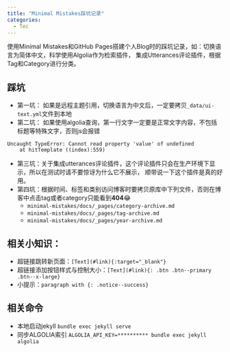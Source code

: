 ```yaml
---
title: "Minimal Mistakes踩坑记录"
categories:
  - Tec
---
```

使用Minimal Mistakes和GitHub Pages搭建个人Blog时的踩坑记录，如：切换语言为简体中文，科学使用Algolia作为检索插件，
集成Utterances评论插件，根据Tag和Category进行分类。

## 踩坑
* 第一坑： 如果是远程主题引用，切换语言为中文后，一定要拷贝`_data/ui-text.yml`文件到本地
* 第二坑： 如果使用algolia查询，第一行文字一定要是正常文字内容，不包括标题等特殊文字，否则js会报错
```
Uncaught TypeError: Cannot read property 'value' of undefined
    at hitTemplate ((index):559)
```
* 第三坑：关于集成utterances评论插件，这个评论插件只会在生产环境下显示，所以在测试时请不要惊讶为什么它不展示，
顺带说一下这个插件是真的好用。
* 第四坑：根据时间、标签和类别访问博客时要拷贝原库中下列文件，否则在博客中点击tag或者category只能看到**404**😂
    * `minimal-mistakes/docs/_pages/category-archive.md`
    * `minimal-mistakes/docs/_pages/tag-archive.md`
    * `minimal-mistakes/docs/_pages/year-archive.md`

## 相关小知识：

- 超链接跳转新页面：`[Text](#link){:target="_blank"}`
- 超链接添加按钮样式与控制大小：`[Text](#link){: .btn .btn--primary .btn--x-large}`
- 小提示：`paragraph with {: .notice--success}`

## 相关命令
- 本地启动jekyll `bundle exec jekyll serve`
- 同步ALGOLIA索引 `ALGOLIA_API_KEY=********** bundle exec jekyll algolia`
